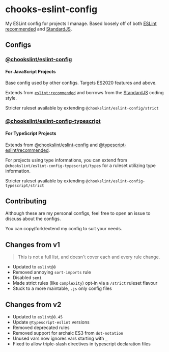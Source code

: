 # chooks-eslint-config

My ESLint config for projects I manage. Based loosely off of both
[ESLint recommended](https://www.npmjs.com/package/@eslint/js) and
[StandardJS](https://standardjs.com/).

## Configs

### [@chookslint/eslint-config](./packages/eslint-config)

#### For JavaScript Projects

Base config used by other configs. Targets ES2020 features and above.

Extends from [`eslint:recommended`](https://eslint.org/docs/rules) and
borrows from the [StandardJS](https://standardjs.com) coding style.

Stricter ruleset available by extending `@chookslint/eslint-config/strict`

### [@chookslint/eslint-config-typescript](./packages/eslint-config-typescript)

#### For TypeScript Projects

Extends from [@chookslint/eslint-config](#@chookslint/eslint-config) and
[@typescript-eslint/recommended](https://typescript-eslint.io/rules).

For projects using type informations, you can extend from
`@chookslint/eslint-config-typescript/types` for a ruleset utilizing type information.

Stricter ruleset available by extending `@chookslint/eslint-config-typescript/strict`

## Contributing

Although these are my personal configs, feel free to open an issue to
discuss about the configs.

You can copy/fork/extend my config to suit your needs.

## Changes from v1

> This is not a full list, and doesn't cover each and every rule change.

- Updated to `eslint@8`
- Removed annoying `sort-imports` rule
- Disabled `semi`
- Made strict rules (like `complexity`) opt-in via a `/strict` ruleset flavour
- Stuck to a more maintable, `.js` only config files

## Changes from v2

- Updated to `eslint@8.45`
- Update `@typescript-eslint` versions
- Removed deprecated rules
- Removed support for archaic ES3 from `dot-notation`
- Unused vars now ignores vars starting with `_`
- Fixed to allow triple-slash directives in typescript declaration files
